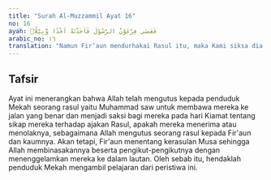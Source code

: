 ```yaml
---
title: "Surah Al-Muzzammil Ayat 16"
no: 16
ayah: فَعَصٰى فِرْعَوْنُ الرَّسُوْلَ فَاَخَذْنٰهُ اَخْذًا وَّبِيْلًاۚ
arabic_no: ١٦
translation: "Namun Fir‘aun mendurhakai Rasul itu, maka Kami siksa dia dengan siksaan yang berat."
---
```


## Tafsir

Ayat ini menerangkan bahwa Allah telah mengutus kepada penduduk Mekah seorang rasul yaitu Muhammad saw untuk membawa mereka ke jalan yang benar dan menjadi saksi bagi mereka pada hari Kiamat tentang sikap mereka terhadap ajakan Rasul, apakah mereka menerima atau menolaknya, sebagaimana Allah mengutus seorang rasul kepada Fir'aun dan kaumnya. Akan tetapi, Fir'aun menentang kerasulan Musa sehingga Allah membinasakannya beserta pengikut-pengikutnya dengan menenggelamkan mereka ke dalam lautan. Oleh sebab itu, hendaklah penduduk Mekah mengambil pelajaran dari peristiwa ini.